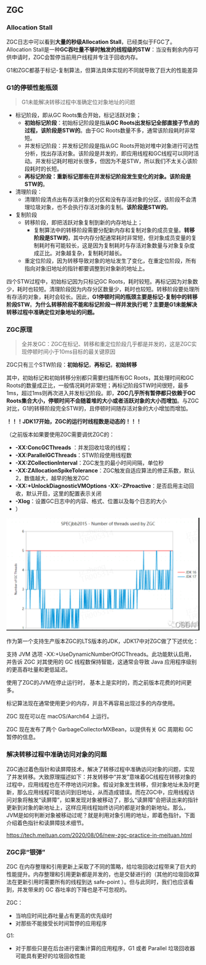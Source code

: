 ## ZGC

### Allocation Stall

ZGC日志中可以看到**大量的秒级Allocation Stall**，已经类似于FGC了。Allocation Stall是一种**GC吞吐量不够时触发的线程级的STW**：当没有剩余内存可供申请时，ZGC会暂停当前用户线程并专注于回收内存。



G1和ZGC都基于标记-复制算法，但算法具体实现的不同就导致了巨大的性能差异

### G1的停顿性能瓶颈

> G1未能解决转移过程中准确定位对象地址的问题

- 标记阶段，即从GC Roots集合开始，标记活跃对象；
  - **初始标记阶段**：初始标记阶段是指**从GC Roots出发标记全部直接子节点的过程，该阶段是STW的**。由于GC Roots数量不多，通常该阶段耗时非常短。
  - 并发标记阶段：并发标记阶段是指从GC Roots开始对堆中对象进行可达性分析，找出存活对象。该阶段是并发的，即应用线程和GC线程可以同时活动。并发标记耗时相对长很多，但因为不是STW，所以我们不太关心该阶段耗时的长短。
  - **再标记阶段：重新标记那些在并发标记阶段发生变化的对象。该阶段是STW的**。
- 清理阶段：
  - 清理阶段清点出有存活对象的分区和没有存活对象的分区，该阶段不会清理垃圾对象，也不会执行存活对象的复制。**该阶段是STW的**。
- 复制阶段
  - 转移阶段，即把活跃对象复制到新的内存地址上；
    - 复制算法中的转移阶段需要分配新内存和复制对象的成员变量。**转移阶段是STW的**，其中内存分配通常耗时非常短，但对象成员变量的复制耗时有可能较长，这是因为复制耗时与存活对象数量与对象复杂度成正比。对象越复杂，复制耗时越长。
  - 重定位阶段，因为转移导致对象的地址发生了变化，在重定位阶段，所有指向对象旧地址的指针都要调整到对象新的地址上。

四个STW过程中，初始标记因为只标记GC Roots，耗时较短。再标记因为对象数少，耗时也较短。清理阶段因为内存分区数量少，耗时也较短。转移阶段要处理所有存活的对象，耗时会较长。因此，**G1停顿时间的瓶颈主要是标记-复制中的转移阶段STW**。**为什么转移阶段不能和标记阶段一样并发执行呢？主要是G1未能解决转移过程中准确定位对象地址的问题。**



### ZGC原理

> 全并发GC：ZGC在标记、转移和重定位阶段几乎都是并发的，这是ZGC实现停顿时间小于10ms目标的最关键原因

ZGC只有三个STW阶段：**初始标记**，**再标记**，**初始转移**

其中，初始标记和初始转移分别都只需要扫描所有GC Roots，其处理时间和GC Roots的数量成正比，一般情况耗时非常短；再标记阶段STW时间很短，最多1ms，超过1ms则再次进入并发标记阶段。即，**ZGC几乎所有暂停都只依赖于GC Roots集合大小，停顿时间不会随着堆的大小或者活跃对象的大小而增加**。与ZGC对比，G1的转移阶段完全STW的，且停顿时间随存活对象的大小增加而增加。

**！！！JDK17开始，ZGC的运行时线程数是动态的！！！**

（之前版本如果要使用ZGC需要调优ZGC的：

- **-XX:ConcGCThreads** ：并发回收垃圾的线程； 
- **-XX:ParallelGCThreads**：STW阶段使用线程数
-  **-XX:ZCollectionInterval**：ZGC发生的最小时间间隔，单位秒
- **-XX:ZAllocationSpikeTolerance**：ZGC触发自适应算法的修正系数，默认2，数值越大，越早的触发ZGC
-  **-XX:+UnlockDiagnosticVMOptions -XX:-ZProactive**：是否启用主动回收，默认开启，这里的配置表示关闭
- **-Xlog**：设置GC日志中的内容、格式、位置以及每个日志的大小
- ）

<img src="./assets/image-20240628163638934.png" alt="image-20240628163638934" style="zoom: 67%;" />

作为第一个支持生产版本ZGC的LTS版本的JDK，JDK17中对ZGC做了下述优化：

支持 JVM 选项 -XX:+UseDynamicNumberOfGCThreads。此功能默认启用，并告诉 ZGC 对其使用的 GC 线程数保持智能，这通常会导致 Java 应用程序级别的更高吞吐量和更低延迟。

使用了ZGC的JVM在停止运行时， 基本上是实时的，而之前版本花费的时间更多。

标记算法现在通常使用更少的内存，并且不再容易出现过多的内存使用。

ZGC 现在可以在 macOS/Aarch64 上运行。

ZGC 现在发布了两个 GarbageCollectorMXBean，以提供有关 GC 周期和 GC 暂停的信息。



### 解决转移过程中准确访问对象的问题

ZGC通过着色指针和读屏障技术，解决了转移过程中准确访问对象的问题，实现了并发转移。大致原理描述如下：并发转移中“并发”意味着GC线程在转移对象的过程中，应用线程也在不停地访问对象。假设对象发生转移，但对象地址未及时更新，那么应用线程可能访问到旧地址，从而造成错误。而在ZGC中，应用线程访问对象将触发“读屏障”，如果发现对象被移动了，那么“读屏障”会把读出来的指针更新到对象的新地址上，这样应用线程始终访问的都是对象的新地址。那么，JVM是如何判断对象被移动过呢？就是利用对象引用的地址，即着色指针。下面介绍着色指针和读屏障技术细节。

https://tech.meituan.com/2020/08/06/new-zgc-practice-in-meituan.html



### ZGC非“银弹”

ZGC 在内存整理和引用更新上采取了不同的策略，给垃圾回收过程带来了巨大的性能提升。内存整理和引用更新都是并发的，也是交替进行的（其他的垃圾回收算法在更新引用时需要所有的线程到达 safe-point ）。但与此同时，我们也应该看到，并发带来的 GC 吞吐率的下降也是不可忽视的。

ZGC：

- 当响应时间比吞吐量占有更高的优先级时
- 对那些不能接受长时间暂停的应用程序

G1:

- 对于那些只是在后台进行密集计算的应用程序，G1 或者 Parallel 垃圾回收器可能具有更好的垃圾回收性能